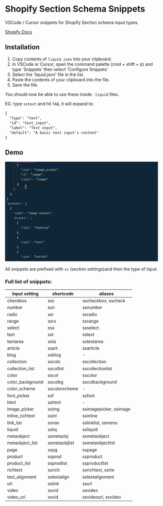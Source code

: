 # Shopify Section Schema Snippets

VSCode / Cursor snippets for Shopify Section schema input types.

[Shopify Docs](https://shopify.dev/docs/storefronts/themes/architecture/settings/input-settings)

## Installation

1. Copy contents of `liquid.json` into your clipboard.
2. In VSCode or Cursor, open the command palette (cmd + shift + p) and type 'Snippets' then select 'Configure Snippets'
3. Select the 'liquid.json' file in the list.
4. Paste the contents of your clipboard into the file.
5. Save the file.

You should now be able to use these inside `.liquid` files.

EG. type `sstext` and hit `TAB`, it will expand to:

```liquid
{
  "type": "text",
  "id": "text_input",
  "label": "Text input",
  "default": "A basic text input's content"
}
```

## Demo

![Demo](./demo.gif)

All snippets are prefixed with `ss` (section settings)and then the type of input.

### Full list of snippets:

| Input setting    | shortcode     | aliases                |
| ---------------- | ------------- | ---------------------- |
| checkbox         | ssc           | sscheckbox, sscheck    |
| number           | ssn           | ssnumber               |
| radio            | ssr           | ssradio                |
| range            | ssrs          | ssrange                |
| select           | sss           | ssselect               |
| text             | sst           | sstext                 |
| textarea         | ssta          | sstextarea             |
| article          | ssart         | ssarticle              |
| blog             | ssblog        | -                      |
| collection       | sscols        | sscollection           |
| collection_list  | sscollist     | sscollectionlist       |
| color            | sscol         | sscolor                |
| color_background | sscolbg       | sscolbackground        |
| color_scheme     | sscolorscheme | -                      |
| font_picker      | ssf           | ssfont                 |
| html             | sshtml        | -                      |
| image_picker     | ssimg         | ssimagepicker, ssimage |
| inline_richtext  | ssinl         | ssinline               |
| link_list        | ssnav         | sslinklist, ssmenu     |
| liquid           | ssliq         | ssliquid               |
| metaobject       | ssmetaobj     | ssmetaobject           |
| metaobject_list  | ssmetaobjlist | ssmetaobjectlist       |
| page             | sspg          | sspage                 |
| product          | ssprod        | ssproduct              |
| product_list     | ssprodlist    | ssproductlist          |
| richtext         | ssrich        | ssrichtext, ssrte      |
| text_alignment   | sstextalign   | sstextalignment        |
| url              | sslink        | ssurl                  |
| video            | ssvid         | ssvideo                |
| video_url        | ssvid         | ssvideourl, ssvideo    |
